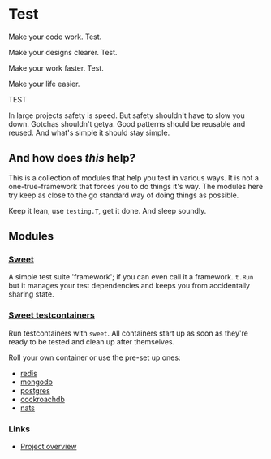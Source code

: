 # Test

Make your code work. Test.

Make your designs clearer. Test.

Make your work faster. Test.

Make your life easier.

TEST

In large projects safety is speed. But safety shouldn't have to slow you down.
Gotchas shouldn't getya. Good patterns should be reusable and reused.
And what's simple it should stay simple.

## And how does _this_ help?
This is a collection of modules that help you test in various ways.
It is not a one-true-framework that forces you to do things it's way.
The modules here try keep as close to the go standard way of doing things as
possible.

Keep it lean, use `testing.T`, get it done. And sleep soundly.


## Modules

### [Sweet](./sweet)
A simple test suite 'framework'; if you can even call it a framework.
`t.Run` but it manages your test dependencies and keeps you from accidentally
sharing state.

### [Sweet testcontainers](./sweet/factories/tc)
Run testcontainers with `sweet`. All containers start up as soon as they're
ready to be tested and clean up after themselves.

Roll your own container or use the pre-set up ones:
 - [redis](sweet/factories/tc/redis)
 - [mongodb](sweet/factories/tc/mongodb)
 - [postgres](sweet/factories/tc/postgres)
 - [cockroachdb](sweet/factories/tc/cockroachdb)
 - [nats](sweet/factories/tc/nats)

### Links
 - [Project overview](https://barryhennessy.com/projects/test/)
